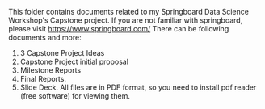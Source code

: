 This folder contains documents related to my Springboard Data Science Workshop's Capstone project. 
If you are not familiar with springboard, please visit <https://www.springboard.com/>
There can be following documents and more:
1. 3 Capstone Project Ideas
2. Capstone Project initial proposal
3. Milestone Reports
4. Final Reports.
5. Slide Deck.
All files are in PDF format, so you need to install pdf reader (free software) for viewing them.
